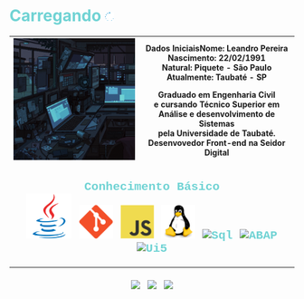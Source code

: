 # <span style="color: #70d3d4">Carregando  ![Alt Text](img/lazyload.gif)</span>

| ![Alt Text](img/gif03.gif) | Dados Iniciais</h2>Nome: Leandro Pereira</br>Nascimento: 22/02/1991</br>Natural: Piquete - São Paulo</br>Atualmente: Taubaté - SP</p>Graduado em Engenharia Civil</br> e cursando Técnico Superior em Análise e desenvolvimento de Sistemas</br> pela Universidade de Taubaté.  Desenvovedor Front-end na Seidor Digital |
| -------------------------- | ------------------------------------------------------------------------------------------------------------------------------------------------------------------------------------------------------------------------------------------------------------------------------------------------------------------------ |
<h2 align="center" style="color: #70d3d4; font-family: courier new">
Conhecimento Básico </br>
    <img height="80" src=https://raw.githubusercontent.com/devicons/devicon/7a4ca8aa871d6dca81691e018d31eed89cb70a76/icons/java/java-original.svg alt="Java"/>
    <img height="60" src=https://raw.githubusercontent.com/devicons/devicon/7a4ca8aa871d6dca81691e018d31eed89cb70a76/icons/git/git-original.svg alt="Git"/>
    <img height="60" src=https://raw.githubusercontent.com/devicons/devicon/7a4ca8aa871d6dca81691e018d31eed89cb70a76/icons/javascript/javascript-original.svg alt="JS"/>
    <img height="60" src=https://raw.githubusercontent.com/devicons/devicon/7a4ca8aa871d6dca81691e018d31eed89cb70a76/icons/linux/linux-original.svg alt="Linux"/>
    <img height="60" src=https://img-premium.flaticon.com/png/512/1088/1088856.png?token=exp=1621312827~hmac=a359635bad3e31f6520125e0df407dce alt="Sql"/>
    <img height="60" src=https://logowiki.net/wp-content/uploads/imgp/abap-Logo-1-3323.jpg alt="ABAP"/>
    <img height="60" src=https://sap.github.io/ui5-tooling/images/UI5_logo_wide.png alt="Ui5"/>

----------
<p align="center">
  <a target="_blank"href="mailto:miguel.apmbb@gmail.com" alt="Outlook">
  <img src="https://img.shields.io/badge/-miguel.apmbb@hotmail.com-0072c6?style=flat-square&labelColor=0072c6&logo=gmail&logoColor=white&link="miguel.apmbb@gmail.com" /></a> 

  <a target="_blank" href="https://www.linkedin.com/in/leandropereiraa/" alt="Linkedin">
  <img src="https://img.shields.io/badge/-leandropereiraa-0e76a8?style=flat-square&logo=Linkedin&logoColor=white"/></a>

  <a target="_blank" href="https://www.instagram.com/leandro_miguel_pereira22/" alt="Instagram">
  <img src="https://img.shields.io/badge/-leandro_miguel_pereira22-DF0174?style=flat-square&labelColor=DF0174&logo=instagram&logoColor=white"/></a>


